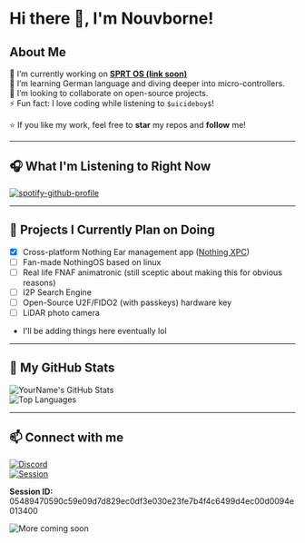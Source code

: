 # Hi there 👋, I'm Nouvborne!

## About Me

🔭 I’m currently working on **[SPRT OS (link soon)](https://github.com/nouvborne/)**  
🌱 I’m learning German language and diving deeper into micro-controllers.  
👯 I’m looking to collaborate on open-source projects.  
⚡ Fun fact: I love coding while listening to `$uicideboy$`!  

⭐️ If you like my work, feel free to **star** my repos and **follow** me!

---

## 🎧 What I'm Listening to Right Now

[![spotify-github-profile](https://spotify-github-profile.kittinanx.com/api/view?uid=6hngu5i1k3rh4ee6wwyzt3p9o&cover_image=true&theme=novatorem&show_offline=true&background_color=121212&interchange=false)](https://spotify-github-profile.kittinanx.com/api/view?uid=6hngu5i1k3rh4ee6wwyzt3p9o&redirect=true)

---

## 📅 Projects I Currently Plan on Doing

- [x] Cross-platform Nothing Ear management app ([Nothing XPC](https://github.com/nouvborne/nothing-xpc))
- [ ] Fan-made NothingOS based on linux 
- [ ] Real life FNAF animatronic (still sceptic about making this for obvious reasons)  
- [ ] I2P Search Engine  
- [ ] Open-Source U2F/FIDO2 (with passkeys) hardware key  
- [ ] LiDAR photo camera  
- I'll be adding things here eventually lol   

---

## 🚀 My GitHub Stats

![YourName's GitHub Stats](https://github-readme-stats.vercel.app/api?username=nouvborne&show_icons=true&count_private=true&theme=radical)  
![Top Languages](https://github-readme-stats.vercel.app/api/top-langs/?username=nouvborne&layout=compact&theme=radical)

---

## 📫 Connect with me

[![Discord](https://img.shields.io/badge/Nouvborne-0A66C2?logo=discord&style=for-the-badge&logoColor=white)](https://discord.com/users/1385778737819156662)  
[![Session](https://img.shields.io/badge/Session-1DA1F2?logo=session&style=for-the-badge&logoColor=white)](https://getsession.org)  

**Session ID:**  
05489470590c59e09d7d829ec0df3e030e23fe7b4f4c6499d4ec00d0094e013400


![More coming soon](https://img.shields.io/badge/More_coming_soon-0A66C2?logo=none&style=for-the-badge&logoColor=white)


